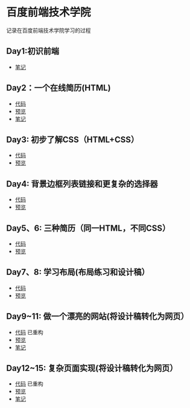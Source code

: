# 百度前端技术学院
记录在百度前端技术学院学习的过程
## Day1:初识前端
* [笔记](https://github.com/cyxsf/baidu_life/blob/master/Day1/note.txt)
## Day2：一个在线简历(HTML)
* [代码](https://github.com/cyxsf/baidu_life/blob/master/Day2/index.html)
* [预览](https://cyxsf.github.io/baidu_life/Day2/index.html)
* [笔记](https://github.com/cyxsf/baidu_life/blob/master/Day2/note.txt)
## Day3: 初步了解CSS（HTML+CSS）
* [代码](https://github.com/cyxsf/baidu_life/blob/master/Day3)
* [预览](https://cyxsf.github.io/baidu_life/Day3/index.html)
## Day4: 背景边框列表链接和更复杂的选择器
* [代码](https://github.com/cyxsf/baidu_life/blob/master/Day4)
* [预览](https://cyxsf.github.io/baidu_life/Day4/index.html)
## Day5、6: 三种简历（同一HTML，不同CSS）
* [代码](https://github.com/cyxsf/baidu_life/blob/master/Day5_6)
* [预览](https://cyxsf.github.io/baidu_life/Day5_6/resume.html)
## Day7、8: 学习布局(布局练习和设计稿）
* [代码](https://github.com/cyxsf/baidu_life/blob/master/Day7_8)
* [预览](https://cyxsf.github.io/baidu_life/Day7_8/design.html)
## Day9~11: 做一个漂亮的网站(将设计稿转化为网页）
* [代码](https://github.com/cyxsf/baidu_life/blob/master/Day9_11) 已重构
* [预览](https://cyxsf.github.io/baidu_life/Day9_11/design.html)
* [笔记](https://github.com/cyxsf/baidu_life/blob/master/Day9_11/note.txt)
## Day12~15: 复杂页面实现(将设计稿转化为网页）
* [代码](https://github.com/cyxsf/baidu_life/blob/master/Day12_15) 已重构
* [预览](https://cyxsf.github.io/baidu_life/Day12_15/design.html)
* [笔记](https://github.com/cyxsf/baidu_life/blob/master/Day12_15/note.txt)
